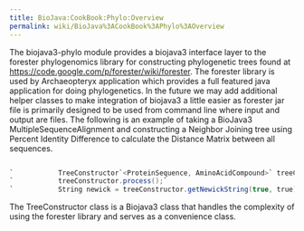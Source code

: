```yaml
---
title: BioJava:CookBook:Phylo:Overview
permalink: wiki/BioJava%3ACookBook%3APhylo%3AOverview
---
```


The biojava3-phylo module provides a biojava3 interface layer to the
forester phylogenomics library for constructing phylogenetic trees found
at <https://code.google.com/p/forester/wiki/forester>. The forester
library is used by Archaeopteryx application which provides a full
featured java application for doing phylogenetics. In the future we may
add additional helper classes to make integration of biojava3 a little
easier as forester jar file is primarily designed to be used from
command line where input and output are files. The following is an
example of taking a BioJava3 MultipleSequenceAlignment and constructing
a Neighbor Joining tree using Percent Identity Difference to calculate
the Distance Matrix between all sequences.

```java

`           TreeConstructor`<ProteinSequence, AminoAcidCompound>` treeConstructor = new TreeConstructor`<ProteinSequence, AminoAcidCompound>`(multipleSequenceAlignment, TreeType.NJ, TreeConstructionAlgorithm.PID, new ProgessListenerStub());`  
`           treeConstructor.process();`  
`           String newick = treeConstructor.getNewickString(true, true);`

```

The TreeConstructor class is a Biojava3 class that handles the
complexity of using the forester library and serves as a convenience
class.
